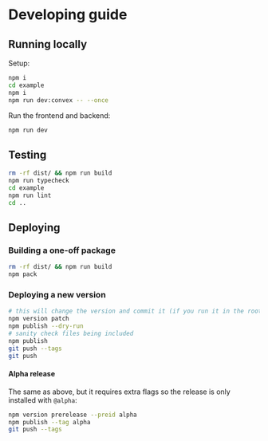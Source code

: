 # Developing guide

## Running locally

Setup:

```sh
npm i
cd example
npm i
npm run dev:convex -- --once
```

Run the frontend and backend:

```sh
npm run dev
```

## Testing

```sh
rm -rf dist/ && npm run build
npm run typecheck
cd example
npm run lint
cd ..
```

## Deploying

### Building a one-off package

```sh
rm -rf dist/ && npm run build
npm pack
```

### Deploying a new version

```sh
# this will change the version and commit it (if you run it in the root directory)
npm version patch
npm publish --dry-run
# sanity check files being included
npm publish
git push --tags
git push
```

#### Alpha release

The same as above, but it requires extra flags so the release is only installed with `@alpha`:

```sh
npm version prerelease --preid alpha
npm publish --tag alpha
git push --tags
```

